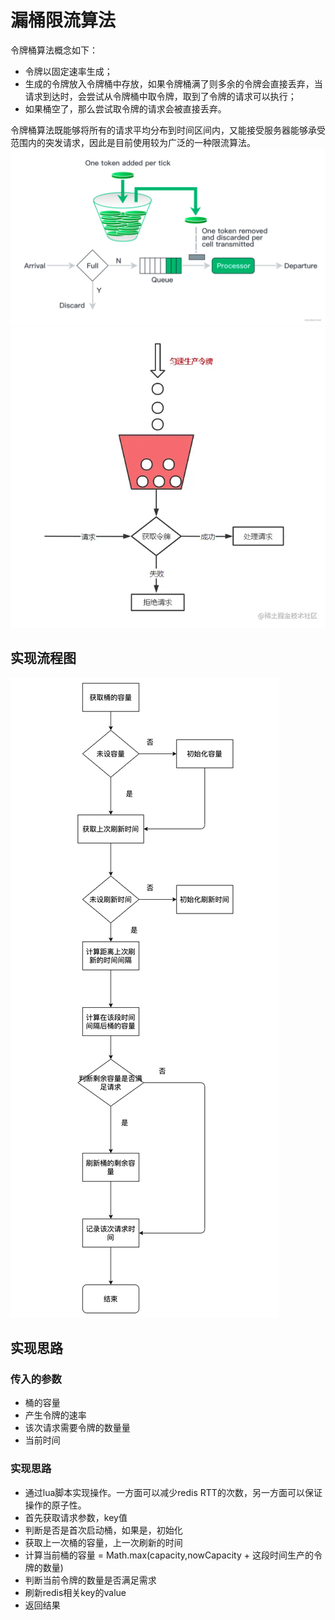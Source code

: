# 漏桶限流算法
令牌桶算法概念如下：
- 令牌以固定速率生成；
- 生成的令牌放入令牌桶中存放，如果令牌桶满了则多余的令牌会直接丢弃，当请求到达时，会尝试从令牌桶中取令牌，取到了令牌的请求可以执行；
- 如果桶空了，那么尝试取令牌的请求会被直接丢弃。

令牌桶算法既能够将所有的请求平均分布到时间区间内，又能接受服务器能够承受范围内的突发请求，因此是目前使用较为广泛的一种限流算法。
![img.png](img.png)
![img_1.png](img_1.png)
## 实现流程图
![img_2.png](img_2.png)
## 实现思路
### 传入的参数

- 桶的容量
- 产生令牌的速率
- 该次请求需要令牌的数量量
- 当前时间

### 实现思路

- 通过lua脚本实现操作。一方面可以减少redis RTT的次数，另一方面可以保证操作的原子性。
- 首先获取请求参数，key值
- 判断是否是首次启动桶，如果是，初始化
- 获取上一次桶的容量，上一次刷新的时间
- 计算当前桶的容量 = Math.max(capacity,nowCapacity + 这段时间生产的令牌的数量)
- 判断当前令牌的数量是否满足需求
- 刷新redis相关key的value
- 返回结果